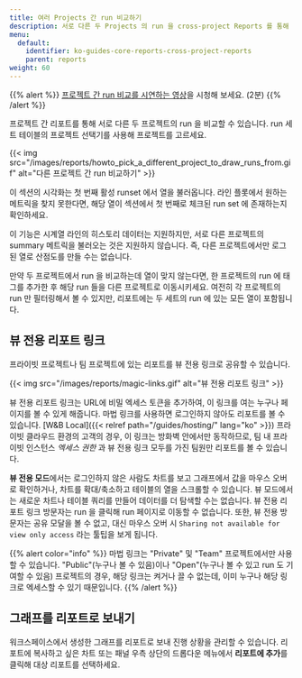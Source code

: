 ```yaml
---
title: 여러 Projects 간 run 비교하기
description: 서로 다른 두 Projects 의 run 을 cross-project Reports 를 통해 비교해보세요.
menu:
  default:
    identifier: ko-guides-core-reports-cross-project-reports
    parent: reports
weight: 60
---
```


{{% alert %}}
[프로젝트 간 run 비교를 시연하는 영상](https://www.youtube.com/watch?v=uD4if_nGrs4)을 시청해 보세요. (2분)
{{% /alert %}}

프로젝트 간 리포트를 통해 서로 다른 두 프로젝트의 run 을 비교할 수 있습니다. run 세트 테이블의 프로젝트 선택기를 사용해 프로젝트를 고르세요.

{{< img src="/images/reports/howto_pick_a_different_project_to_draw_runs_from.gif" alt="다른 프로젝트 간 run 비교하기" >}}

이 섹션의 시각화는 첫 번째 활성 runset 에서 열을 불러옵니다. 라인 플롯에서 원하는 메트릭을 찾지 못한다면, 해당 열이 섹션에서 첫 번째로 체크된 run set 에 존재하는지 확인하세요.

이 기능은 시계열 라인의 히스토리 데이터는 지원하지만, 서로 다른 프로젝트의 summary 메트릭을 불러오는 것은 지원하지 않습니다. 즉, 다른 프로젝트에서만 로그된 열로 산점도를 만들 수는 없습니다.

만약 두 프로젝트에서 run 을 비교하는데 열이 맞지 않는다면, 한 프로젝트의 run 에 태그를 추가한 후 해당 run 들을 다른 프로젝트로 이동시키세요. 여전히 각 프로젝트의 run 만 필터링해서 볼 수 있지만, 리포트에는 두 세트의 run 에 있는 모든 열이 포함됩니다.

## 뷰 전용 리포트 링크

프라이빗 프로젝트나 팀 프로젝트에 있는 리포트를 뷰 전용 링크로 공유할 수 있습니다.

{{< img src="/images/reports/magic-links.gif" alt="뷰 전용 리포트 링크" >}}

뷰 전용 리포트 링크는 URL에 비밀 엑세스 토큰을 추가하여, 이 링크를 여는 누구나 페이지를 볼 수 있게 해줍니다. 마법 링크를 사용하면 로그인하지 않아도 리포트를 볼 수 있습니다. [W&B Local]({{< relref path="/guides/hosting/" lang="ko" >}}) 프라이빗 클라우드 환경의 고객의 경우, 이 링크는 방화벽 안에서만 동작하므로, 팀 내 프라이빗 인스턴스 _엑세스 권한_ 과 뷰 전용 링크 모두를 가진 팀원만 리포트를 볼 수 있습니다.

**뷰 전용 모드**에서는 로그인하지 않은 사람도 차트를 보고 그래프에서 값을 마우스 오버로 확인하거나, 차트를 확대/축소하고 테이블의 열을 스크롤할 수 있습니다. 뷰 모드에서는 새로운 차트나 테이블 쿼리를 만들어 데이터를 더 탐색할 수는 없습니다. 뷰 전용 리포트 링크 방문자는 run 을 클릭해 run 페이지로 이동할 수 없습니다. 또한, 뷰 전용 방문자는 공유 모달을 볼 수 없고, 대신 마우스 오버 시 `Sharing not available for view only access` 라는 툴팁을 보게 됩니다.

{{% alert color="info" %}}
마법 링크는 "Private" 및 "Team" 프로젝트에서만 사용할 수 있습니다. "Public"(누구나 볼 수 있음)이나 "Open"(누구나 볼 수 있고 run 도 기여할 수 있음) 프로젝트의 경우, 해당 링크는 켜거나 끌 수 없는데, 이미 누구나 해당 링크로 엑세스할 수 있기 때문입니다.
{{% /alert %}}

## 그래프를 리포트로 보내기

워크스페이스에서 생성한 그래프를 리포트로 보내 진행 상황을 관리할 수 있습니다. 리포트에 복사하고 싶은 차트 또는 패널 우측 상단의 드롭다운 메뉴에서 **리포트에 추가**를 클릭해 대상 리포트를 선택하세요.